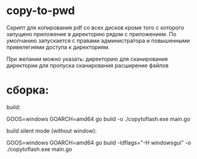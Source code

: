 # copy-to-pwd

Скрипт для копирования pdf со всех дисков кроме того с которого запущено приложение в директорию рядом с приложением.
По умолчанию запускается с правами администратора и повышенными привелегиями доступа к директориям.

При желании можно указать:
директорию для сканирования
директории для пропуска сканирования
расширение файлов

# сборка:

build:

GOOS=windows GOARCH=amd64 go build -o ./copytoflash.exe main.go

build silent mode (without window):

GOOS=windows GOARCH=amd64 go build -ldflags="-H windowsgui" -o ./copytoflash.exe main.go
